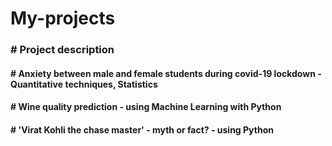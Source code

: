 # My-projects
<h3> # Project description </h3>
<h4> # Anxiety between male and female students during covid-19 lockdown - Quantitative techniques, Statistics </h4>
<h4> # Wine quality prediction - using Machine Learning with Python </h4>
<h4> # 'Virat Kohli the chase master' - myth or fact? - using Python </h4>

